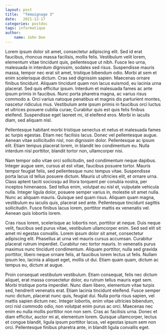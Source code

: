 ```yaml
---
layout: post
title:  "Témoignage 3"
date:   2021-12-17
categories: postdoc
tags: informatique
author:
    name: John Doe
---
```


Lorem ipsum dolor sit amet, consectetur adipiscing elit. Sed id erat faucibus, rhoncus massa facilisis, mollis felis. Vestibulum velit lorem, elementum vitae tincidunt quis, pellentesque ut nibh. Fusce leo urna, malesuada in interdum dignissim, sodales sed risus. Suspendisse mauris massa, tempor nec erat sit amet, tristique bibendum odio. Morbi at sem et enim scelerisque dictum. Cras sed dignissim sapien. Maecenas ornare finibus tincidunt. Aliquam tincidunt quam non lacus euismod, eu lacinia urna placerat. Sed quis efficitur ipsum. Interdum et malesuada fames ac ante ipsum primis in faucibus. Nunc porta pharetra magna, ac varius risus commodo a. Orci varius natoque penatibus et magnis dis parturient montes, nascetur ridiculus mus. Vestibulum ante ipsum primis in faucibus orci luctus et ultrices posuere cubilia curae; Curabitur quis est quis felis finibus eleifend. Suspendisse eget laoreet mi, id eleifend eros. Morbi in iaculis diam, sed aliquam nisl.

Pellentesque habitant morbi tristique senectus et netus et malesuada fames ac turpis egestas. Etiam nec facilisis lacus. Donec vel pellentesque augue. Aenean vitae sollicitudin nisl, non dignissim dolor. Pellentesque ac ipsum elit. Etiam tempus placerat lorem, in blandit leo condimentum eu. Nulla interdum nisl porttitor, blandit tortor non, ullamcorper nisi.

Nam tempor odio vitae orci sollicitudin, sed condimentum neque dapibus. Integer augue sem, cursus at est vitae, faucibus posuere tortor. Mauris tempor feugiat felis, sed pellentesque nunc tempus vitae. Suspendisse porta lacus id tellus posuere dictum. Mauris ut ultricies elit, et ornare urna. Class aptent taciti sociosqu ad litora torquent per conubia nostra, per inceptos himenaeos. Sed tellus enim, volutpat eu nisl et, vulputate vehicula nulla. Integer ligula dolor, posuere semper varius in, molestie sit amet nulla. Nunc ac aliquam mauris. Quisque sed quam risus. Aliquam quam magna, vestibulum eu iaculis quis, placerat sed ante. Pellentesque tincidunt sagittis sollicitudin. Fusce finibus lacus lorem, porttitor mattis ex venenatis vel. Aenean quis lobortis lorem.

Cras risus lorem, scelerisque ac lobortis non, porttitor at neque. Duis neque velit, faucibus sed purus vitae, vestibulum ullamcorper enim. Sed sed elit sit amet mi egestas convallis. Lorem ipsum dolor sit amet, consectetur adipiscing elit. Phasellus at urna vel mauris cursus accumsan. Curabitur placerat rutrum imperdiet. Curabitur nec tortor mauris. In venenatis purus maximus nunc tincidunt condimentum. Aliquam porttitor, nulla sed gravida porttitor, libero neque ornare felis, at faucibus lorem lectus ut felis. Nullam ipsum leo, lacinia a aliquet eget, mollis ut dui. Etiam quam quam, dictum ac tempus eu, dictum at augue.

Proin consequat vestibulum vestibulum. Etiam consequat, felis nec dictum aliquet, erat massa consectetur dolor, eu rutrum tellus mauris eget sem. Morbi tristique porta imperdiet. Nunc diam libero, elementum vitae turpis sed, hendrerit venenatis erat. Etiam lacinia tincidunt eleifend. Fusce semper nunc dictum, placerat nunc quis, feugiat dui. Nulla porta risus sapien, vel mattis sapien dictum nec. Integer lobortis, enim vitae ultricies bibendum, orci nisl commodo odio, non volutpat enim purus ac orci. Maecenas nec enim eu nulla mollis porttitor non non sem. Cras ac facilisis urna. Donec et diam efficitur, auctor mi at, elementum lorem. Quisque ullamcorper, lectus et congue blandit, ligula ipsum porttitor lacus, vel egestas ipsum sem non orci. Pellentesque finibus pharetra ante, in blandit ligula convallis eget. 